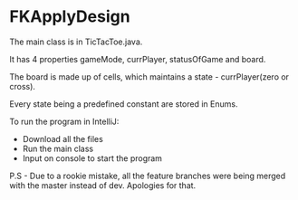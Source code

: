 # FKApplyDesign


The main class is in TicTacToe.java.

It has 4 properties gameMode, currPlayer, statusOfGame and board.

The board is made up of cells, which maintains a state - currPlayer(zero or cross).

Every state being a predefined constant are stored in Enums.


To run the program in IntelliJ:

  - Download all the files
  - Run the main class
  - Input on console to start the program




P.S - Due to a rookie mistake, all the feature branches were being merged with the master instead of dev.
Apologies for that.
